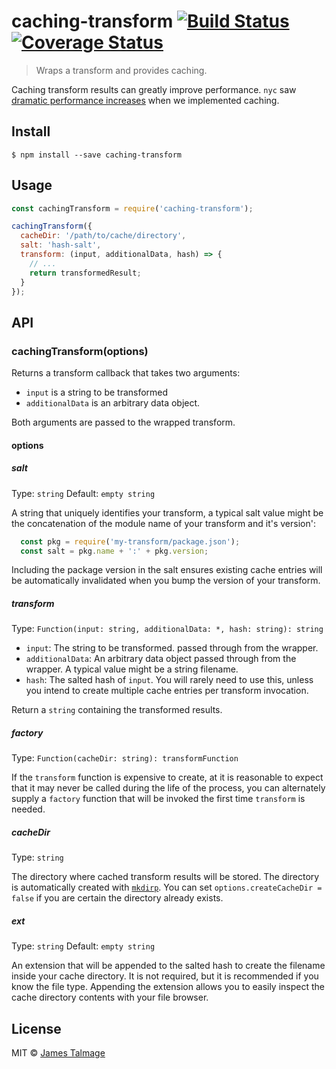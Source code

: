 # caching-transform [![Build Status](https://travis-ci.org/jamestalmage/caching-transform.svg?branch=master)](https://travis-ci.org/jamestalmage/caching-transform) [![Coverage Status](https://coveralls.io/repos/jamestalmage/caching-transform/badge.svg?branch=master&service=github)](https://coveralls.io/github/jamestalmage/caching-transform?branch=master)

> Wraps a transform and provides caching.

Caching transform results can greatly improve performance. `nyc` saw [dramatic performance increases](https://github.com/bcoe/nyc/pull/101#issuecomment-165716069) when we implemented caching. 


## Install

```
$ npm install --save caching-transform
```


## Usage

```js
const cachingTransform = require('caching-transform');

cachingTransform({
  cacheDir: '/path/to/cache/directory',
  salt: 'hash-salt',
  transform: (input, additionalData, hash) => {
    // ...
    return transformedResult;
  }
});
```



## API

### cachingTransform(options)

Returns a transform callback that takes two arguments:
 - `input` is a string to be transformed
 - `additionalData` is an arbitrary data object.

Both arguments are passed to the wrapped transform.

#### options
                 
##### salt

Type: `string`
Default: `empty string`

A string that uniquely identifies your transform, a typical salt value might be the concatenation of the module name of your transform and it's version':

```js
  const pkg = require('my-transform/package.json');
  const salt = pkg.name + ':' + pkg.version;
```

Including the package version in the salt ensures existing cache entries will be automatically invalidated when you bump the version of your transform.

##### transform

Type: `Function(input: string, additionalData: *, hash: string): string`  

 - `input`: The string to be transformed. passed through from the wrapper.
 - `additionalData`: An arbitrary data object passed through from the wrapper. A typical value might be a string filename.
 - `hash`: The salted hash of `input`. You will rarely need to use this, unless you intend to create multiple cache entries per transform invocation.

Return a `string` containing the transformed results.

##### factory

Type: `Function(cacheDir: string): transformFunction`

If the `transform` function is expensive to create, at it is reasonable to expect that it may never be called during the life of the process, you can alternately supply a `factory` function that will be invoked the first time `transform` is needed.

##### cacheDir

Type: `string`

The directory where cached transform results will be stored. The directory is automatically created with [`mkdirp`](https://www.npmjs.com/package/mkdirp). You can set `options.createCacheDir = false` if you are certain  the directory already exists. 

##### ext

Type: `string`
Default: `empty string`

An extension that will be appended to the salted hash to create the filename inside your cache directory. It is not required, but it is recommended if you know the file type. Appending the extension allows you to easily inspect the cache directory contents with your file browser.

## License

MIT © [James Talmage](http://github.com/jamestalmage)
